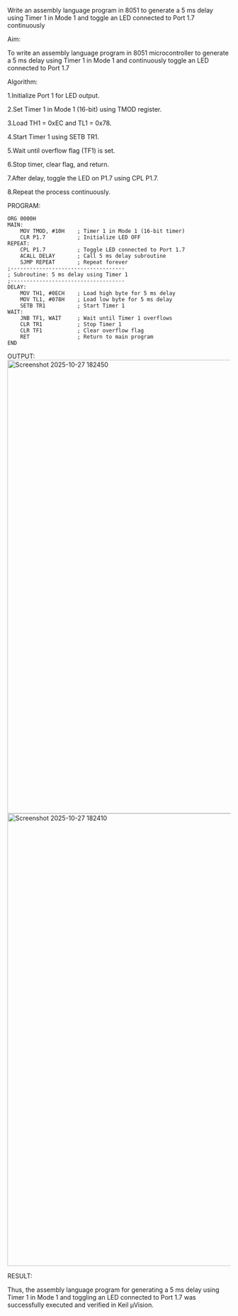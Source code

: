 Write an assembly language program in 8051 to generate a 5 ms delay using Timer 1 in Mode 1 and toggle an LED connected to Port 1.7 continuously

Aim:

To write an assembly language program in 8051 microcontroller to generate a 5 ms delay using Timer 1 in Mode 1 and continuously toggle an LED connected to Port 1.7

Algorithm:

1.Initialize Port 1 for LED output.

2.Set Timer 1 in Mode 1 (16-bit) using TMOD register.

3.Load TH1 = 0xEC and TL1 = 0x78.

4.Start Timer 1 using SETB TR1.

5.Wait until overflow flag (TF1) is set.

6.Stop timer, clear flag, and return.

7.After delay, toggle the LED on P1.7 using CPL P1.7.

8.Repeat the process continuously.

PROGRAM:
```
ORG 0000H        
MAIN:
    MOV TMOD, #10H    ; Timer 1 in Mode 1 (16-bit timer)
    CLR P1.7          ; Initialize LED OFF
REPEAT:
    CPL P1.7          ; Toggle LED connected to Port 1.7
    ACALL DELAY       ; Call 5 ms delay subroutine
    SJMP REPEAT       ; Repeat forever
;------------------------------------
; Subroutine: 5 ms delay using Timer 1
;------------------------------------
DELAY:
    MOV TH1, #0ECH    ; Load high byte for 5 ms delay
    MOV TL1, #078H    ; Load low byte for 5 ms delay
    SETB TR1          ; Start Timer 1
WAIT:
    JNB TF1, WAIT     ; Wait until Timer 1 overflows
    CLR TR1           ; Stop Timer 1
    CLR TF1           ; Clear overflow flag
    RET               ; Return to main program
END
```

OUTPUT:
<img width="1919" height="1021" alt="Screenshot 2025-10-27 182450" src="https://github.com/user-attachments/assets/7b1ba353-c2c6-46e2-9649-04adbb00805a" />
<img width="1919" height="1019" alt="Screenshot 2025-10-27 182410" src="https://github.com/user-attachments/assets/d80ed266-40f4-4600-a351-7953cae91a7b" />

RESULT:

Thus, the assembly language program for generating a 5 ms delay using Timer 1 in Mode 1 and toggling an LED connected to Port 1.7 was successfully executed and verified in Keil µVision.
